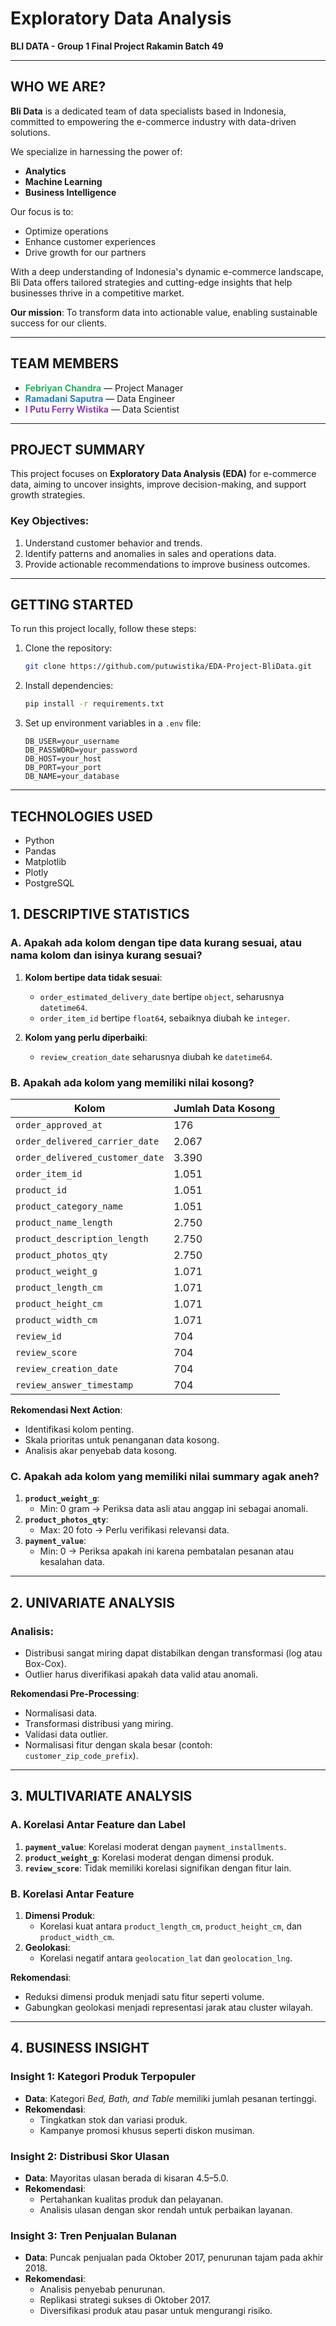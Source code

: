 
# Exploratory Data Analysis  
**BLI DATA - Group 1 Final Project Rakamin Batch 49**  

---

## WHO WE ARE?  
**Bli Data** is a dedicated team of data specialists based in Indonesia, committed to empowering the e-commerce industry with data-driven solutions.  

We specialize in harnessing the power of:  
- **Analytics**  
- **Machine Learning**  
- **Business Intelligence**  

Our focus is to:  
- Optimize operations  
- Enhance customer experiences  
- Drive growth for our partners  

With a deep understanding of Indonesia's dynamic e-commerce landscape, Bli Data offers tailored strategies and cutting-edge insights that help businesses thrive in a competitive market.  

**Our mission**: To transform data into actionable value, enabling sustainable success for our clients.  

---

## TEAM MEMBERS  
- **<span style="color:#27AE60">Febriyan Chandra</span>** — Project Manager  
- **<span style="color:#2980B9">Ramadani Saputra</span>** — Data Engineer  
- **<span style="color:#8E44AD">I Putu Ferry Wistika</span>** — Data Scientist  

---

## PROJECT SUMMARY  
This project focuses on **Exploratory Data Analysis (EDA)** for e-commerce data, aiming to uncover insights, improve decision-making, and support growth strategies.  

### Key Objectives:  
1. Understand customer behavior and trends.  
2. Identify patterns and anomalies in sales and operations data.  
3. Provide actionable recommendations to improve business outcomes.  

---

## GETTING STARTED  
To run this project locally, follow these steps:  
1. Clone the repository:  
   ```bash
   git clone https://github.com/putuwistika/EDA-Project-BliData.git
   ```  
2. Install dependencies:  
   ```bash
   pip install -r requirements.txt
   ```  
3. Set up environment variables in a `.env` file:  
   ```env
   DB_USER=your_username
   DB_PASSWORD=your_password
   DB_HOST=your_host
   DB_PORT=your_port
   DB_NAME=your_database
   ```   
---

## TECHNOLOGIES USED  
- Python  
- Pandas  
- Matplotlib  
- Plotly  
- PostgreSQL

## 1. DESCRIPTIVE STATISTICS

### A. Apakah ada kolom dengan tipe data kurang sesuai, atau nama kolom dan isinya kurang sesuai?
1. **Kolom bertipe data tidak sesuai**:
   - `order_estimated_delivery_date` bertipe `object`, seharusnya `datetime64`.
   - `order_item_id` bertipe `float64`, sebaiknya diubah ke `integer`.

2. **Kolom yang perlu diperbaiki**:
   - `review_creation_date` seharusnya diubah ke `datetime64`.

### B. Apakah ada kolom yang memiliki nilai kosong?
| Kolom                        | Jumlah Data Kosong |
|------------------------------|--------------------|
| `order_approved_at`          | 176               |
| `order_delivered_carrier_date` | 2.067           |
| `order_delivered_customer_date` | 3.390          |
| `order_item_id`              | 1.051             |
| `product_id`                 | 1.051             |
| `product_category_name`      | 1.051             |
| `product_name_length`        | 2.750             |
| `product_description_length` | 2.750             |
| `product_photos_qty`         | 2.750             |
| `product_weight_g`           | 1.071             |
| `product_length_cm`          | 1.071             |
| `product_height_cm`          | 1.071             |
| `product_width_cm`           | 1.071             |
| `review_id`                  | 704               |
| `review_score`               | 704               |
| `review_creation_date`       | 704               |
| `review_answer_timestamp`    | 704               |

**Rekomendasi Next Action**:
- Identifikasi kolom penting.
- Skala prioritas untuk penanganan data kosong.
- Analisis akar penyebab data kosong.

### C. Apakah ada kolom yang memiliki nilai summary agak aneh?
1. **`product_weight_g`**: 
   - Min: 0 gram → Periksa data asli atau anggap ini sebagai anomali.
2. **`product_photos_qty`**:
   - Max: 20 foto → Perlu verifikasi relevansi data.
3. **`payment_value`**: 
   - Min: 0 → Periksa apakah ini karena pembatalan pesanan atau kesalahan data.

---

## 2. UNIVARIATE ANALYSIS

### Analisis:
- Distribusi sangat miring dapat distabilkan dengan transformasi (log atau Box-Cox).
- Outlier harus diverifikasi apakah data valid atau anomali.

**Rekomendasi Pre-Processing**:
- Normalisasi data.
- Transformasi distribusi yang miring.
- Validasi data outlier.
- Normalisasi fitur dengan skala besar (contoh: `customer_zip_code_prefix`).

---

## 3. MULTIVARIATE ANALYSIS

### A. Korelasi Antar Feature dan Label
1. **`payment_value`**: Korelasi moderat dengan `payment_installments`.
2. **`product_weight_g`**: Korelasi moderat dengan dimensi produk.
3. **`review_score`**: Tidak memiliki korelasi signifikan dengan fitur lain.

### B. Korelasi Antar Feature
1. **Dimensi Produk**:
   - Korelasi kuat antara `product_length_cm`, `product_height_cm`, dan `product_width_cm`.
2. **Geolokasi**:
   - Korelasi negatif antara `geolocation_lat` dan `geolocation_lng`.

**Rekomendasi**:
- Reduksi dimensi produk menjadi satu fitur seperti volume.
- Gabungkan geolokasi menjadi representasi jarak atau cluster wilayah.

---

## 4. BUSINESS INSIGHT

### Insight 1: Kategori Produk Terpopuler
- **Data**: Kategori *Bed, Bath, and Table* memiliki jumlah pesanan tertinggi.
- **Rekomendasi**:
  - Tingkatkan stok dan variasi produk.
  - Kampanye promosi khusus seperti diskon musiman.

### Insight 2: Distribusi Skor Ulasan
- **Data**: Mayoritas ulasan berada di kisaran 4.5–5.0.
- **Rekomendasi**:
  - Pertahankan kualitas produk dan pelayanan.
  - Analisis ulasan dengan skor rendah untuk perbaikan layanan.

### Insight 3: Tren Penjualan Bulanan
- **Data**: Puncak penjualan pada Oktober 2017, penurunan tajam pada akhir 2018.
- **Rekomendasi**:
  - Analisis penyebab penurunan.
  - Replikasi strategi sukses di Oktober 2017.
  - Diversifikasi produk atau pasar untuk mengurangi risiko.
